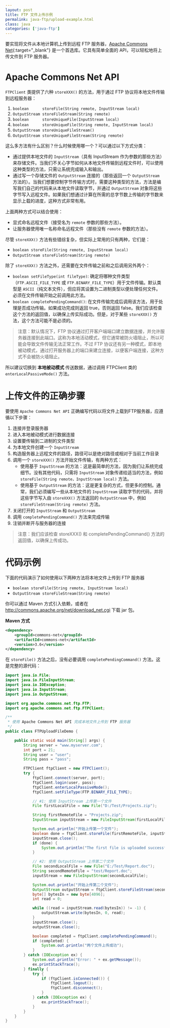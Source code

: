 ```yaml
---
layout: post
title: FTP 文件上传示例
permalink: java-ftp/upload-example.html
class: java
categories: ['java-ftp']
---
```


要实现将文件从本地计算机上传到远程 FTP 服务器，[Apache Commons Net](http://commons.apache.org/net){:target="_blank"} 是一个首选库。它具有简单全面的 API，可以轻松地将上传文件到 FTP 服务器。

# Apache Commons Net API

`FTPClient` 类提供了六种 `storeXXX()` 的方法，用于通过 FTP 协议将本地文件传输到远程服务器：

1. `boolean      storeFile(String remote, InputStream local)`
2. `OutputStream storeFileStream(String remote)`
3. `boolean      storeUniqueFile(InputStream local)`
4. `boolean      storeUniqueFile(String remote, InputStream local)`
5. `OutputStream storeUniqueFileStream()`
6. `OutputStream storeUniqueFileStream(String remote)`

这么多方法有什么区别？什么时候使用哪一个？可以通过以下方式分类：

- 通过提供本地文件的 `InputStream`（具有 InputStream 作为参数的那些方法）来存储文件。当我们不关心字节如何从本地文件传输到远程文件时，可以使用这种类型的方法，只需让系统完成输入和输出。
- 通过写一个存储文件的 `OutputStream` 连接的（那些返回一个 `OutputStream` 方法的）。当我们想要控制字节传输方式时，需要这种类型的方法，方法是编写我们自己的代码来从本地文件读取字节，并通过 `OutputStream` 对象将这些字节写入远程文件。如果我们想通过计算在所需的总字节数上传输的字节数来显示上载的进度，这种方式非常有用。

上面两种方式可以结合使用：

- 显式命名远程文件（接受名为 `remote` 参数的那些方法）。
- 让服务器使用唯一名称命名远程文件（那些没有 `remote` 参数的方法）。

尽管 `storeXXX()` 方法有些错综复杂，但实际上常用的只有两种，它们是：

- `boolean storeFile(String remote, InputStream local)`
- `OutputStream storeFileStream(String remote)`

除了 `storeXXX()` 方法之外，还需要在文件传输之前和之后调用另外两个：

- `boolean setFileType(int fileType)`: 确定将哪种文件类型（`FTP.ASCII_FILE_TYPE` 或  `FTP.BINARY_FILE_TYPE`）用于文件传输。默认类型是 `ASCII`（纯文本文件），但应将其设置为二进制类型以便处理任何文件。必须在文件传输开始之前调用此方法。
- `boolean completePendingCommand()`: 在文件传输完成后调用该方法，用于处理是否成功传输。如果成功完成则返回 true，否则返回 false。我们应该检查这个方法的返回值，以确保上传实际成功。但是，对于某些 `storeXXX()` 方法，这个方法可能不是必须的。

> 注意：默认情况下，FTP 协议通过打开客户端端口建立数据连接，并允许服务器连接到此端口。这称为本地活动模式，但它通常被防火墙阻止，所以可能会导致文件传输无法正常工作。不过 FTP 协议还有另一种模式，即本地被动模式，通过打开服务器上的端口来建立连接，以便客户端连接，这种方式不会被防火墙阻止。

所以建议切换到 **本地被动模式** 传送数据，通过调用 FTPClient 类的 `enterLocalPassiveMode()` 方法。

# 上传文件的正确步骤

要使用 `Apache Commons Net API` 正确编写代码以将文件上载到FTP服务器，应遵循以下步骤：

1. 连接并登录服务器
2. 进入本地被动模式进行数据连接
3. 设置要传输到二进制的文件类型
4. 为本地文件创建一个 `InputStream`
5. 构造服务器上远程文件的路径，路径可以是绝对路径或相对于当前工作目录
6. 调用一个 `storeXXX()` 方法开始文件传输，有两种方式：
    - 使用基于 `InputStream` 的方法：这是最简单的方法，因为我们让系统完成细节。没有其他代码，只需将 `InputStream` 对象传递给适当的方法，例如 `storeFile(String remote，InputStream local)` 方法。
    - 使用基于 `OutputStream` 的方法：这是更复杂的方式，但更多的控制。通常，我们必须编写一些从本地文件的 `InputStream` 读取字节的代码，并将这些字节写入由 `storeXXX()` 方法返回的 `OutputStream` 中，例如 `storeFileStream(String remote)` 方法。
7. 关闭打开的 `InputStream` 和 `OutputStream`
8. 调用 `completePendingCommand()` 方法来完成传输
9. 注销并断开与服务器的连接

> 注意：我们应该检查 storeXXX() 和 completePendingCommand() 方法的返回值，以确保上传成功。

# 代码示例

下面的代码演示了如何使用以下两种方法将本地文件上传到 FTP 服务器

- `boolean storeFile(String remote, InputStream local)`
- `OutputStream storeFileStream(String remote)`

你可以通过 Maven 方式引入依赖，或者在 http://commons.apache.org/net/download_net.cgi 下载 jar 包。

**Maven 方式**

```xml
<dependency>
    <groupId>commons-net</groupId>
    <artifactId>commons-net</artifactId>
    <version>3.6</version>
</dependency>
```

在 `storeFile()` 方法之后，没有必要调用 `completePendingCommand()` 方法。这是完整的源代码：

```java
import java.io.File;
import java.io.FileInputStream;
import java.io.IOException;
import java.io.InputStream;
import java.io.OutputStream;

import org.apache.commons.net.ftp.FTP;
import org.apache.commons.net.ftp.FTPClient;

/**
 * 使用 Apache Commons Net API 完成本地文件上传到 FTP 服务器
 */
public class FTPUploadFileDemo {

    public static void main(String[] args) {
        String server = "www.myserver.com";
        int port = 21;
        String user = "user";
        String pass = "pass";

        FTPClient ftpClient = new FTPClient();
        try {
            ftpClient.connect(server, port);
            ftpClient.login(user, pass);
            ftpClient.enterLocalPassiveMode();
            ftpClient.setFileType(FTP.BINARY_FILE_TYPE);

            // #1: 使用 InputStream 上传第一个文件
            File firstLocalFile = new File("D:/Test/Projects.zip");

            String firstRemoteFile = "Projects.zip";
            InputStream inputStream = new FileInputStream(firstLocalFile);

            System.out.println("开始上传第一个文件");
            boolean done = ftpClient.storeFile(firstRemoteFile, inputStream);
            inputStream.close();
            if (done) {
                System.out.println("The first file is uploaded successfully.");
            }

            // #2: 使用 OutputStream 上传第二个文件
            File secondLocalFile = new File("E:/Test/Report.doc");
            String secondRemoteFile = "test/Report.doc";
            inputStream = new FileInputStream(secondLocalFile);

            System.out.println("开始上传第二个文件");
            OutputStream outputStream = ftpClient.storeFileStream(secondRemoteFile);
            byte[] bytesIn = new byte[4096];
            int read = 0;

            while ((read = inputStream.read(bytesIn)) != -1) {
                outputStream.write(bytesIn, 0, read);
            }
            inputStream.close();
            outputStream.close();

            boolean completed = ftpClient.completePendingCommand();
            if (completed) {
                System.out.println("两个文件上传成功");
            }
        } catch (IOException ex) {
            System.out.println("Error: " + ex.getMessage());
            ex.printStackTrace();
        } finally {
            try {
                if (ftpClient.isConnected()) {
                    ftpClient.logout();
                    ftpClient.disconnect();
                }
            } catch (IOException ex) {
                ex.printStackTrace();
            }
        }
    }
}
```